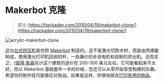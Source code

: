 # Makerbot 克隆

> 原文:[https://hackaday.com/2010/04/19/makerbot-clone/](https://hackaday.com/2010/04/19/makerbot-clone/)

![](../Images/e956a2c3183ce52b76c75e058e7e378b.png "acrylic-makerbot-clone")

这台[台式挤压机](http://builders.reprap.org/2010/04/inexpensive-simple-acrylic-makerbot.html)是仿照 [Makerbot](http://www.makerbot.com/) 制造的。这不是激光切割木材，而是由丙烯酸制成，使用激光打印机回收的杆，一些廉价的步进电机和自制的挤出机。总而言之，[[彼得·詹森](http://cogsci.mcmaster.ca/~peter/)估计这个建筑的造价在 200-300 美元左右。它可能看起来不太好，但以 Makerbot 基础套件一半的价格，您还可以从零开始享受构建的乐趣。希望你的制作技巧能够应对挑战。如果是这样，你很快就会[打印有用的物品](http://hackaday.com/2010/04/13/laser-cut-and-printable-cases/)。